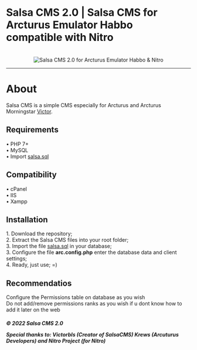 # Salsa CMS 2.0 | Salsa CMS for Arcturus Emulator Habbo compatible with Nitro
<br>
<center>
    <img alt="Salsa CMS 2.0 for Arcturus Emulator Habbo & Nitro" title="Salsa CMS for Arcturus Emulator Habbo & Nitro" src="https://habbofont.net/font/habbo_clicker/salsa%20cms.gif">
</center>
<hr>

<h1>About</h1> 
Salsa CMS is a simple CMS especially for Arcturus and Arcturus Morningstar <a href="https://github.com/victorlbs"> Victor</a>.


<h2>Requirements</h2> 
• PHP 7+
<br> • MySQL
<br> • Import <a target="_blank" href="https://github.com/victorlbs/Salsa-CMS-for-Arcturus-Emulator/blob/master/structure/util/sql/salsa.sql">salsa.sql</a>

<h2>Compatibility</h2> 
• cPanel
<br> • IIS
<br> • Xampp

<h2>Installation</h2> 
1. Download the repository; <br>
2. Extract the Salsa CMS files into your root folder; <br>
3. Import the file <a target="_blank" href="https://github.com/victorlbs/Salsa-CMS-for-Arcturus-Emulator/blob/master/structure/util/sql/salsa.sql">salsa.sql</a> in your database; <br>
3. Configure the file <b>arc.config.php</b> enter the database data and client settings; <br>
4. Ready, just use; =)

<h2>Recommendatios</h2>
Configure the Permissions table on database as you wish
<br> Do not add/remove permissions ranks as you wish if u dont know how to add it later on the web





<br>
<h5>© 2022 Salsa CMS 2.0
<br>

<p>Special thanks to: Victorbls (Creator of SalsaCMS) Krews (Arcuturus Developers) and Nitro Project (for Nitro)


